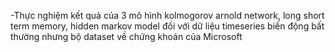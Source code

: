 -Thực nghiệm kết quả của 3 mô hình kolmogorov arnold network, long short term memory, hidden markov model đối với dữ liệu timeseries biến động bất thường nhưng bộ dataset về chứng khoán của Microsoft
